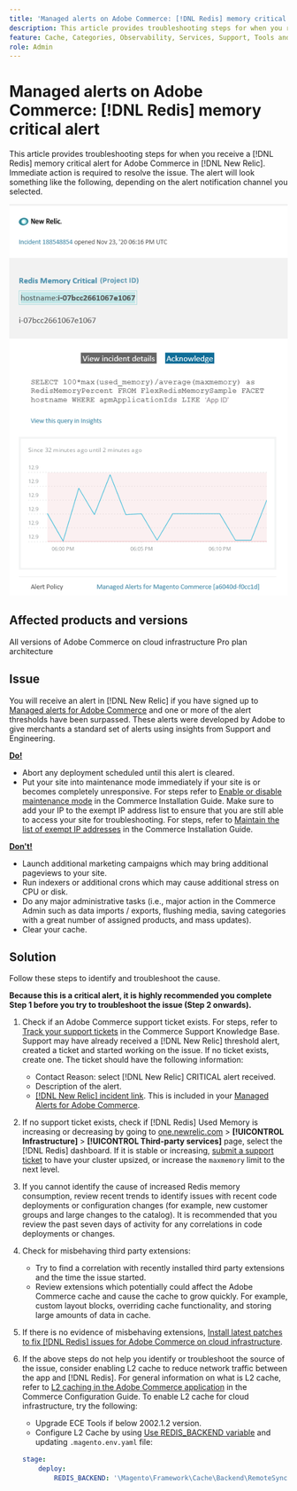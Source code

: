 ```yaml
---
title: 'Managed alerts on Adobe Commerce: [!DNL Redis] memory critical alert'
description: This article provides troubleshooting steps for when you receive a [!DNL Redis] memory critical alert for Adobe Commerce in [!DNL New Relic]. Immediate action is required to resolve the issue.
feature: Cache, Categories, Observability, Services, Support, Tools and External Services, Variables
role: Admin
---
```

# Managed alerts on Adobe Commerce: [!DNL Redis] memory critical alert

This article provides troubleshooting steps for when you receive a [!DNL Redis] memory critical alert for Adobe Commerce in [!DNL New Relic]. Immediate action is required to resolve the issue. The alert will look something like the following, depending on the alert notification channel you selected.

![new_relic_redis_memory_critical.png](../../assets/managed-alerts/new_relic_redis_memory_critical.png)

## Affected products and versions

All versions of Adobe Commerce on cloud infrastructure Pro plan architecture

## Issue

You will receive an alert in [!DNL New Relic] if you have signed up to [Managed alerts for Adobe Commerce](managed-alerts-for-magento-commerce.md) and one or more of the alert thresholds have been surpassed. These alerts were developed by Adobe to give merchants a standard set of alerts using insights from Support and Engineering.

 **<u>Do!</u>**

* Abort any deployment scheduled until this alert is cleared.
* Put your site into maintenance mode immediately if your site is or becomes completely unresponsive. For steps refer to [Enable or disable maintenance mode](https://experienceleague.adobe.com/en/docs/commerce-operations/installation-guide/tutorials/maintenance-mode) in the Commerce Installation Guide. Make sure to add your IP to the exempt IP address list to ensure that you are still able to access your site for troubleshooting. For steps, refer to [Maintain the list of exempt IP addresses](https://experienceleague.adobe.com/en/docs/commerce-operations/installation-guide/tutorials/maintenance-mode#maintain-the-list-of-exempt-ip-addresses) in the Commerce Installation Guide.

 **<u>Don't!</u>**

* Launch additional marketing campaigns which may bring additional pageviews to your site.
* Run indexers or additional crons which may cause additional stress on CPU or disk.
* Do any major administrative tasks (i.e., major action in the Commerce Admin such as data imports / exports, flushing media, saving categories with a great number of assigned products, and mass updates).
* Clear your cache.

## Solution

Follow these steps to identify and troubleshoot the cause.

 **Because this is a critical alert, it is highly recommended you complete Step 1 before you try to troubleshoot the issue (Step 2 onwards).**

1. Check if an Adobe Commerce support ticket exists. For steps, refer to [Track your support tickets](https://experienceleague.adobe.com/en/docs/commerce-knowledge-base/kb/help-center-guide/magento-help-center-user-guide#track-support-case) in the Commerce Support Knowledge Base. Support may have already received a [!DNL New Relic] threshold alert, created a ticket and started working on the issue. If no ticket exists, create one. The ticket should have the following information:

    * Contact Reason: select [!DNL New Relic] CRITICAL alert received.
    * Description of the alert.
    * [[!DNL New Relic] incident link](https://docs.newrelic.com/docs/alerts-applied-intelligence/new-relic-alerts/alert-incidents/view-violation-event-details-incidents/). This is included in your [Managed Alerts for Adobe Commerce](managed-alerts-for-magento-commerce.md).

1. If no support ticket exists, check if [!DNL Redis] Used Memory is increasing or decreasing by going to [one.newrelic.com](https://login.newrelic.com) > **[!UICONTROL Infrastructure]** > **[!UICONTROL Third-party services]** page, select the [!DNL Redis] dashboard. If it is stable or increasing, [submit a support ticket](https://experienceleague.adobe.com/en/docs/commerce-knowledge-base/kb/help-center-guide/magento-help-center-user-guide#support-case) to have your cluster upsized, or increase the `maxmemory` limit to the next level.
1. If you cannot identify the cause of increased Redis memory consumption, review recent trends to identify issues with recent code deployments or configuration changes (for example, new customer groups and large changes to the catalog). It is recommended that you review the past seven days of activity for any correlations in code deployments or changes.
1. Check for misbehaving third party extensions:

    * Try to find a correlation with recently installed third party extensions and the time the issue started.
    * Review extensions which potentially could affect the Adobe Commerce cache and cause the cache to grow quickly. For example, custom layout blocks, overriding cache functionality, and storing large amounts of data in cache.

1. If there is no evidence of misbehaving extensions, [Install latest patches to fix [!DNL Redis] issues for Adobe Commerce on cloud infrastructure](https://experienceleague.adobe.com/en/docs/commerce-knowledge-base/kb/troubleshooting/miscellaneous/install-latest-patches-to-fix-magento-redis-issues).
1. If the above steps do not help you identify or troubleshoot the source of the issue, consider enabling L2 cache to reduce network traffic between the app and [!DNL Redis]. For general information on what is L2 cache, refer to [L2 caching in the Adobe Commerce application](/docs/commerce-operations/configuration-guide/cache/level-two-cache.html) in the Commerce Configuration Guide. To enable L2 cache for cloud infrastructure, try the following:

    * Upgrade ECE Tools if below 2002.1.2 version.
    * Configure L2 Cache by using [Use REDIS\_BACKEND variable](/docs/commerce-cloud-service/user-guide/configure/env/stage/variables-deploy.html#redis_backend) and updating `.magento.env.yaml` file:

   ```yaml
   stage:
       deploy:
           REDIS_BACKEND: '\Magento\Framework\Cache\Backend\RemoteSynchronizedCache'
   ```
